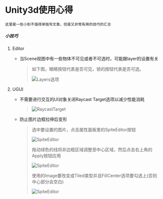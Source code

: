 # Unity3d使用心得

    这里是一些小到不值得单独写文章，但是又非常有用的技巧的汇总

##### 小技巧

1. Editor
    * 当Scene视图中有一些物体不可见或者不可选时，可能跟layer的设置有关  

        >如下图，眼睛按钮代表是否可见，锁的按钮代表是否可选。  
        >
        >![Layers选项](Unity3d_LayersOptions.png)  

2. UGUI

    * 不需要进行交互的UI对象关闭Raycast Target选项以减少性能消耗  

        >![RaycastTarget](Unity3d_UGUI_RaycastTarget.png)  

    * 防止图片边框拉伸后变形  

        >选中要设置的图片，点击属性面板里的SpiteEditor按钮  
        >
        >![SpiteEditor](Unity3d_SpriteInspector__SpiteEditor.png)  
        >
        >拖动绿色的线将非边框区域调整至中心区域，然后点击右上角的Apply按钮应用  
        >
        >![SpiteEditor](Unity3d_UGUI_SpriteEditor.png)  
        >
        >使用的Image要改变成Tiled类型并且FillCenter选项要勾选上(否则中心部分会空白)  
        >
        >![SpiteEditor](Unity3d_UGUI_ImageInspector__ImageType.png)  




